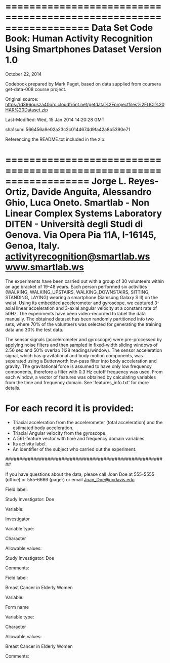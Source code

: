 ==================================================================
Data Set Code Book: Human Activity Recognition Using Smartphones Dataset
Version 1.0
==================================================================

October 22, 2014

Codebook prepared by Mark Paget, based on data supplied from coursera get-data-008 course project.

Original source: https://d396qusza40orc.cloudfront.net/getdata%2Fprojectfiles%2FUCI%20HAR%20Dataset.zip 

Last-Modified: Wed, 15 Jan 2014 14:20:28 GMT

sha1sum: 566456a9e02a23c2c0144674d9fa42a8b5390e71

Referencing the README.txt included in the zip:

==================================================================
Jorge L. Reyes-Ortiz, Davide Anguita, Alessandro Ghio, Luca Oneto.
Smartlab - Non Linear Complex Systems Laboratory
DITEN - Università degli Studi di Genova.
Via Opera Pia 11A, I-16145, Genoa, Italy.
activityrecognition@smartlab.ws
www.smartlab.ws
==================================================================

The experiments have been carried out with a group of 30 volunteers within an age bracket of 19-48 years. Each person performed six activities (WALKING, WALKING_UPSTAIRS, WALKING_DOWNSTAIRS, SITTING, STANDING, LAYING) wearing a smartphone (Samsung Galaxy S II) on the waist. Using its embedded accelerometer and gyroscope, we captured 3-axial linear acceleration and 3-axial angular velocity at a constant rate of 50Hz. The experiments have been video-recorded to label the data manually. The obtained dataset has been randomly partitioned into two sets, where 70% of the volunteers was selected for generating the training data and 30% the test data. 

The sensor signals (accelerometer and gyroscope) were pre-processed by applying noise filters and then sampled in fixed-width sliding windows of 2.56 sec and 50% overlap (128 readings/window). The sensor acceleration signal, which has gravitational and body motion components, was separated using a Butterworth low-pass filter into body acceleration and gravity. The gravitational force is assumed to have only low frequency components, therefore a filter with 0.3 Hz cutoff frequency was used. From each window, a vector of features was obtained by calculating variables from the time and frequency domain. See 'features_info.txt' for more details. 

For each record it is provided:
======================================

- Triaxial acceleration from the accelerometer (total acceleration) and the estimated body acceleration.
- Triaxial Angular velocity from the gyroscope. 
- A 561-feature vector with time and frequency domain variables. 
- Its activity label. 
- An identifier of the subject who carried out the experiment.


##########################################################


If you have questions about the data, please call Joan Doe at 555-5555 (office) or 555-6666 (pager) or email Joan_Doe@ucdavis.edu

Field label:

Study Investigator: Doe

Variable:

Investigator

Variable type:

Character

Allowable values:

Study Investigator: Doe

Comments:

 
 	 
Field label:

Breast Cancer in Elderly Women

Variable:

Form name

Variable type:

Character

Allowable values:

Breast Cancer in Elderly Women

Comments:

 

